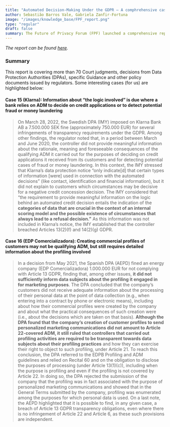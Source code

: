 ```yaml
---
title: "Automated Decision-Making Under the GDPR – A comphrehensive case-law analysis"
author: Sebastião Barros Vale, Gabriela Zanfir-Fortuna
image: "/images/knowledge_base/FPF_report.png"
type: "regular"
draft: false
summary: The Future of Privacy Forum (FPF) launched a comprehensive report analyzing case-law under the General Data Protection Regulation (GDPR) applied to real-life cases involving Automated Decision Making (ADM).
---
```


*The report can be found <a href="https://fpf.org/blog/fpf-report-automated-decision-making-under-the-gdpr-a-comprehensive-case-law-analysis/" target="_blank">here</a>.*

### Summary

This report is covering more than 70 Court judgments, decisions from Data Protection Authorities (DPAs), specific Guidance and other policy documents issued by regulators. Some interesting cases (for us) are highlighted below:

#### Case 15 (Klarna): Information about “the logic involved” is due where a bank relies on ADM to decide on credit applications or to detect potential fraud or money laundering

> On March 28, 2022, the Swedish DPA (IMY) imposed on Klarna Bank AB a 7.500.000 SEK fine (approximately 750.000 EUR) for several infringements of transparency requirements under the GDPR. Among other findings, the regulator noted that, in a period between March and June 2020, the controller did not provide meaningful information about the rationale, meaning and foreseeable consequences of the qualifying ADM it carried out for the purposes of deciding on credit applications it received from its customers and for detecting potential cases of fraud or money laundering. In this context, the IMY stressed that Klarna’s data protection notice “only indicate[d] that certain types of information [were] used in connection with the automated decisions” (like contact, identification and financial information), but it did not explain to customers which circumstances may be decisive for a negative credit concession decision. The IMY considered that “the requirement to provide meaningful information on the logic behind an automated credit decision entails the indication of the **categories of data that are crucial in the context of an internal scoring model and the possible existence of circumstances that always lead to a refusal decision.”** As this information was not included in Klarna’s notice, the IMY established that the controller breached Articles 13(2)(f) and 14(2)(g) GDPR.

#### Case 16 (EDP Comercializadora): Creating commercial profiles of customers may not be qualifying ADM, but still requires detailed information about the profiling involved
> In a decision from May 2021, the Spanish DPA (AEPD) fined an energy company (EDP Comercializadora) 1.000.000 EUR for not complying with Article 13 GDPR, finding that, among other issues, **it did not sufficiently inform data subjects about the profiling it engaged in for marketing purposes**. The DPA concluded that the company’s customers did not receive adequate information about the processing of their personal data at the point of data collection (e.g., when entering into a contract by phone or electronic means), including about how their commercial profiles were created by the company and about what the practical consequences of such creation were (i.e., about the decisions which are taken on that basis). **Although the DPA found that the company’s creation of customer profiles to send personalized marketing communications did not amount to Article 22-covered ADM, it still ruled that controllers that carried out profiling activities are required to be transparent towards data subjects about their profiling practices** and how they can exercise their right to object to such profiling, under Article 21. To reach this conclusion, the DPA referred to the EDPB Profiling and ADM guidelines and relied on Recital 60 and on the obligation to disclose the purposes of processing (under Article 13(1)(c)), including when the purpose is profiling and even if the profiling is not covered by Article 22. In doing so, the DPA rejected the submission of the company that the profiling was in fact associated with the purpose of personalized marketing communications and showed that in the General Terms submitted by the company, profiling was enumerated among the purposes for which personal data is used. On a last note, the AEPD highlighted that it is possible to find, in any given case, a breach of Article 13 GDPR transparency obligations, even where there is no infringement of Article 22 and Article 6, as these such provisions are independent.

